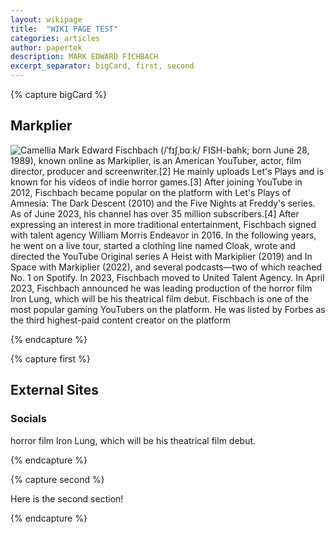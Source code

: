 ```yaml
---
layout: wikipage
title:  "WIKI PAGE TEST"
categories: articles
author: papertek
description: MARK EDWARD FICHBACH
excerpt_separator: bigCard, first, second
---
```


{% capture bigCard %}

## Markplier

![Camellia](https://cdn.discordapp.com/attachments/966924833722081290/1175690344982118480/IMG_7373.jpg?ex=656c25f5&is=6559b0f5&hm=55b42866918761bc7dc5628a909ad87d1a03e61ca54a86ad6173133a8c0bad39&)
Mark Edward Fischbach (/ˈfɪʃˌbɑːk/ FISH-bahk; born June 28, 1989), known online as Markiplier, is an American YouTuber, actor, film director, producer and screenwriter.[2] He mainly uploads Let's Plays and is known for his videos of indie horror games.[3] After joining YouTube in 2012, Fischbach became popular on the platform with Let's Plays of Amnesia: The Dark Descent (2010) and the Five Nights at Freddy's series. As of June 2023, his channel has over 35 million subscribers.[4]
After expressing an interest in more traditional entertainment, Fischbach signed with talent agency William Morris Endeavor in 2016. In the following years, he went on a live tour, started a clothing line named Cloak, wrote and directed the YouTube Original series A Heist with Markiplier (2019) and In Space with Markiplier (2022), and several podcasts—two of which reached No. 1 on Spotify. In 2023, Fischbach moved to United Talent Agency. In April 2023, Fischbach announced he was leading production of the horror film Iron Lung, which will be his theatrical film debut.
Fischbach is one of the most popular gaming YouTubers on the platform. He was listed by Forbes as the third highest-paid content creator on the platform

{% endcapture %}

{% capture first %}

## External Sites

### Socials

horror film Iron Lung, which will be his theatrical film debut.

{% endcapture %}

{% capture second %}

Here is the second section!

{% endcapture %}

